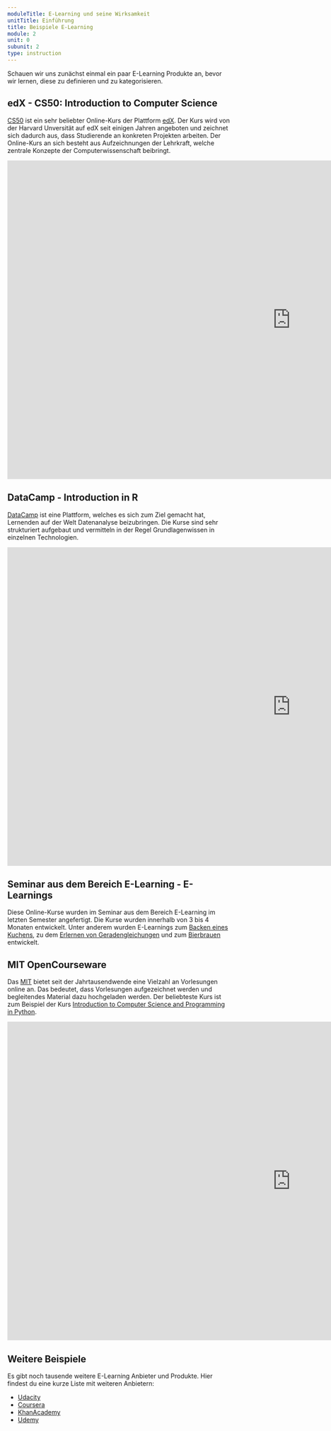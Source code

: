 ```yaml
---
moduleTitle: E-Learning und seine Wirksamkeit
unitTitle: Einführung
title: Beispiele E-Learning
module: 2
unit: 0
subunit: 2
type: instruction
---
```


Schauen wir uns zunächst einmal ein paar E-Learning Produkte an, bevor wir lernen, diese zu definieren und zu kategorisieren.  

## edX - CS50: Introduction to Computer Science

[CS50](https://www.edx.org/course/cs50s-introduction-computer-science-harvardx-cs50x) ist ein sehr beliebter Online-Kurs der Plattform [edX](https://www.edx.org/). Der Kurs wird von der Harvard Unversität auf edX seit einigen Jahren angeboten und zeichnet sich dadurch aus, dass Studierende an konkreten Projekten arbeiten. Der Online-Kurs an sich besteht aus Aufzeichnungen der Lehrkraft, welche zentrale Konzepte der Computerwissenschaft beibringt. 

<iframe width="1280" height="720" src="https://www.youtube.com/embed/FsYdgKO4AQU" frameborder="0" allow="accelerometer; autoplay; encrypted-media; gyroscope; picture-in-picture" allowfullscreen></iframe>

## DataCamp - Introduction in R

[DataCamp](https://www.datacamp.com/) ist eine Plattform, welches es sich zum Ziel gemacht hat, Lernenden auf der Welt Datenanalyse beizubringen. Die Kurse sind sehr strukturiert aufgebaut und vermitteln in der Regel Grundlagenwissen in einzelnen Technologien.

<iframe width="1280" height="720" src="https://www.youtube.com/embed/SWxoJqTqo08" frameborder="0" allow="accelerometer; autoplay; encrypted-media; gyroscope; picture-in-picture" allowfullscreen></iframe>

## Seminar aus dem Bereich E-Learning - E-Learnings

Diese Online-Kurse wurden im Seminar aus dem Bereich E-Learning im letzten Semester angefertigt. Die Kurse wurden innerhalb von 3 bis 4 Monaten entwickelt. Unter anderem wurden E-Learnings zum [Backen eines Kuchens](), zu dem [Erlernen von Geradengleichungen]() und zum [Bierbrauen]() entwickelt. 

## MIT OpenCourseware 

Das [MIT](https://ocw.mit.edu/index.htm) bietet seit der Jahrtausendwende eine Vielzahl an Vorlesungen online an. Das bedeutet, dass Vorlesungen aufgezeichnet werden und begleitendes Material dazu hochgeladen werden. Der beliebteste Kurs ist zum Beispiel der Kurs [Introduction to Computer Science and Programming in Python](https://ocw.mit.edu/courses/electrical-engineering-and-computer-science/6-0001-introduction-to-computer-science-and-programming-in-python-fall-2016/). 

<iframe width="1280" height="720" src="https://www.youtube.com/embed/WPSeyjX1-4s?list=PLUl4u3cNGP63WbdFxL8giv4yhgdMGaZNA" frameborder="0" allow="accelerometer; autoplay; encrypted-media; gyroscope; picture-in-picture" allowfullscreen></iframe>

## Weitere Beispiele

Es gibt noch tausende weitere E-Learning Anbieter und Produkte. Hier findest du eine kurze Liste mit weiteren Anbietern:

* [Udacity](http://udacity.com/)
* [Coursera](https://www.coursera.org/)
* [KhanAcademy](https://de.khanacademy.org/)
* [Udemy](https://www.udemy.com/)






